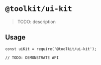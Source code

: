 # `@toolkit/ui-kit`

> TODO: description

## Usage

```
const uiKit = require('@toolkit/ui-kit');

// TODO: DEMONSTRATE API
```
